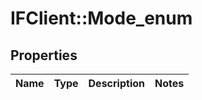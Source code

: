 # IFClient::Mode_enum

## Properties
Name | Type | Description | Notes
------------ | ------------- | ------------- | -------------


